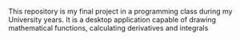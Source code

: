This repository is my final project in a programming class during my University years. It is a desktop application capable of drawing mathematical functions, calculating derivatives and integrals 

